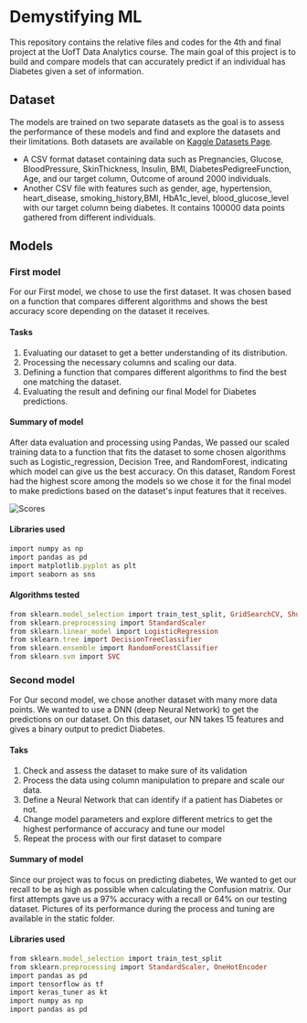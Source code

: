 # Demystifying ML

This repository contains the relative files and codes for the 4th and final project at
the UofT Data Analytics course. The main goal of this project is to build and compare 
models that can accurately predict if an individual has Diabetes given a set of information.   

## Dataset

The models are trained on two separate datasets as the goal is to assess the performance
of these models and find and explore the datasets and their limitations. Both datasets are available on 
[Kaggle Datasets Page](https://www.kaggle.com/datasets).
* A CSV format dataset containing data such as Pregnancies, Glucose, BloodPressure, SkinThickness, 
Insulin, BMI, DiabetesPedigreeFunction, Age, and our target column, Outcome of around 2000 individuals.
* Another CSV file with features such as gender, age, hypertension, heart_disease, smoking_history,BMI, 
HbA1c_level, blood_glucose_level with our target column being diabetes. It contains 100000 data points gathered from
different individuals.

## Models

### First model

For our First model, we chose to use the first dataset. It was chosen based on a function that compares different algorithms and shows the best accuracy score depending on the dataset it receives. 

#### Tasks

1. Evaluating our dataset to get a better understanding of its distribution.
2. Processing the necessary columns and scaling our data.
2. Defining a function that compares different algorithms to find the best one matching the dataset.
3. Evaluating the result and defining our final Model for Diabetes predictions.

#### Summary of model
After data evaluation and processing using Pandas, We passed our scaled training data to a function that fits the dataset to some chosen algorithms such as Logistic_regression, Decision Tree, and RandomForest, indicating which model can give us the best accuracy. On this dataset, Random Forest had the highest score among the models so we chose it for the final model to make predictions based on the dataset's input features that it receives.

![Scores](static/First_model_scores.png)


#### Libraries used

```ruby
import numpy as np
import pandas as pd
import matplotlib.pyplot as plt
import seaborn as sns
```

#### Algorithms tested

```ruby
from sklearn.model_selection import train_test_split, GridSearchCV, ShuffleSplit
from sklearn.preprocessing import StandardScaler
from sklearn.linear_model import LogisticRegression
from sklearn.tree import DecisionTreeClassifier
from sklearn.ensemble import RandomForestClassifier
from sklearn.svm import SVC
```

### Second model

For Our second model, we chose another dataset with many more data points. We wanted to use a DNN (deep Neural Network) to get the predictions on our dataset. On this dataset, our NN takes 15 features and gives a binary output to predict Diabetes.

#### Taks

1. Check and assess the dataset to make sure of its validation
2. Process the data using column manipulation to prepare and scale our data.
3. Define a Neural Network that can identify if a patient has Diabetes or not.
4. Change model parameters and explore different metrics to get the highest performance of accuracy and tune our model
5. Repeat the process with our first dataset to compare

#### Summary of model
Since our project was to focus on predicting diabetes, We wanted to get our recall to be as high as possible when calculating the Confusion matrix. Our first attempts gave us a 97% accuracy with a recall or 64% on our testing dataset. Pictures of its performance during the process and tuning are available in the static folder.


#### Libraries used
```ruby
from sklearn.model_selection import train_test_split
from sklearn.preprocessing import StandardScaler, OneHotEncoder
import pandas as pd
import tensorflow as tf
import keras_tuner as kt
import numpy as np
import pandas as pd
```




